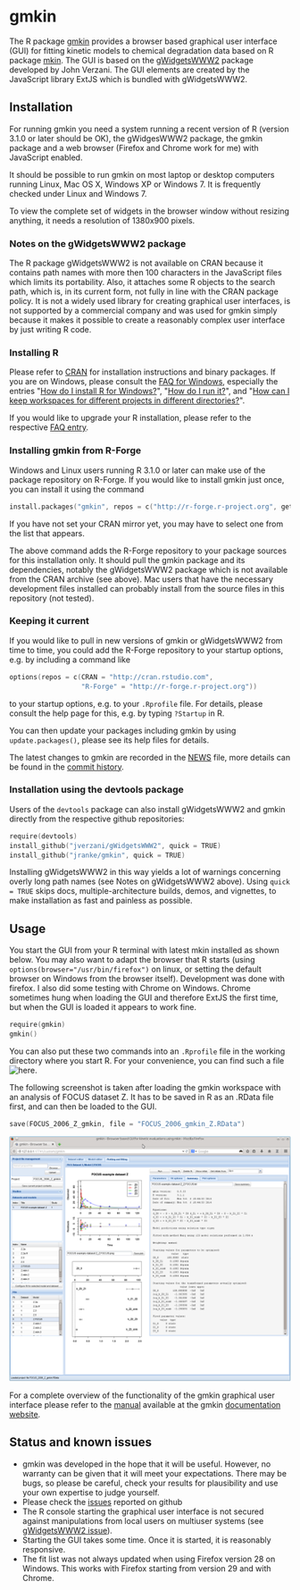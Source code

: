 # gmkin

The R package [gmkin](http://kinfit.r-forge.r-project.org/gmkin_static) 
provides a browser based graphical user interface (GUI) for
fitting kinetic models to chemical degradation data based on R package
[mkin](http://github.com/jranke/mkin). The GUI is based on the 
[gWidgetsWWW2](http://github.com/jverzani/gWidgetsWWW2) package developed by
John Verzani. The GUI elements are created by the JavaScript library
ExtJS which is bundled with gWidgetsWWW2.

## Installation

For running gmkin you need a system running a recent version of R (version
3.1.0 or later should be OK), the gWidgesWWW2 package, the gmkin package and a
web browser (Firefox and Chrome work for me) with JavaScript enabled.

It should be possible to run gmkin on most laptop or desktop computers running
Linux, Mac OS X, Windows XP or Windows 7. It is frequently checked under Linux and
Windows 7.

To view the complete set of widgets in the browser window without resizing
anything, it needs a resolution of 1380x900 pixels.

### Notes on the gWidgetsWWW2 package

The R package gWidgetsWWW2 is not available on CRAN because it contains 
path names with more then 100 characters in the JavaScript files which limits
its portability.  Also, it attaches some R objects to the search path, which is, 
in its current form, not fully in line with the CRAN package policy. It is not
a widely used library for creating graphical user interfaces, is not supported 
by a commercial company and was used for gmkin simply because it makes it
possible to create a reasonably complex user interface by just writing R code.

### Installing R

Please refer to [CRAN](http://cran.r-project.org) for installation instructions
and binary packages. If you are on Windows, please consult the 
[FAQ for Windows](http://cran.r-project.org/bin/windows/base/rw-FAQ.html), especially
the entries 
"[How do I install R for Windows?](http://cran.r-project.org/bin/windows/base/rw-FAQ.html#How-do-I-install-R-for-Windows_003f)", 
"[How do I run it?](http://cran.r-project.org/bin/windows/base/rw-FAQ.html#How-do-I-run-it_003f)",
and 
"[How can I keep workspaces for different projects in different directories?](http://cran.r-project.org/bin/windows/base/rw-FAQ.html#How-can-I-keep-workspaces-for-different-projects-in-different-directories_003f)".

If you would like to upgrade your R installation, please refer to the
respective 
[FAQ entry](http://cran.r-project.org/bin/windows/base/rw-FAQ.html#What_0027s-the-best-way-to-upgrade_003f).

### Installing gmkin from R-Forge

Windows and Linux users running R 3.1.0 or later can make use of the 
package repository on R-Forge. If you would like to install gmkin just once, 
you can install it using the command

```s
install.packages("gmkin", repos = c("http://r-forge.r-project.org", getOption("repos")))
```

If you have not set your CRAN mirror yet, you may have to select one from the list that 
appears. 

The above command adds the R-Forge repository to your package sources for this
installation only.
It should pull the gmkin package and its dependencies, notably the
gWidgetsWWW2 package which is not available from the CRAN archive (see above).
Mac users that have the necessary development files installed can probably 
install from the source files in this repository (not tested).

### Keeping it current

If you would like to pull in new versions of gmkin or gWidgetsWWW2 from time to
time, you could add the R-Forge repository to your startup options, e.g. by
including a command like

```s
options(repos = c(CRAN = "http://cran.rstudio.com", 
                  "R-Forge" = "http://r-forge.r-project.org"))
```

to your startup options, e.g. to your `.Rprofile` file. For details, please
consult the help page for this, e.g. by typing `?Startup` in R.

You can then update your packages including gmkin by using `update.packages()`,
please see its help files for details.

The latest changes to gmkin are recorded in the 
[NEWS](https://github.com/jranke/gmkin/blob/master/NEWS.md) file,
more details can be found in the 
[commit history](https://github.com/jranke/gmkin/commits/master).


### Installation using the devtools package

Users of the `devtools` package can also install gWidgetsWWW2 and gmkin directly from
the respective github repositories:

```s
require(devtools)
install_github("jverzani/gWidgetsWWW2", quick = TRUE)
install_github("jranke/gmkin", quick = TRUE)
```

Installing gWidgetsWWW2 in this way yields a lot of warnings concerning overly
long path names (see Notes on gWidgetsWWW2 above).  Using `quick = TRUE` skips
docs, multiple-architecture builds, demos, and vignettes, to make installation
as fast and painless as possible.

## Usage

You start the GUI from your R terminal with latest mkin installed as shown below. 
You may also want to adapt the browser that R starts (using
`options(browser="/usr/bin/firefox")` on linux, or setting the default browser
on Windows from the browser itself). Development was done with firefox. I also
did some testing with Chrome on Windows. Chrome sometimes hung when loading
the GUI and therefore ExtJS the first time, but when the GUI is loaded it appears
to work fine.

```s
require(gmkin)
gmkin()
```

You can also put these two commands into an `.Rprofile` file in the working directory
where you start R. For your convenience, you can find such a file ![here](.Rprofile).

The following screenshot is taken after loading the gmkin workspace with
an analysis of FOCUS dataset Z. It has to be saved in R as an .RData file
first, and can then be loaded to the GUI.

```s
save(FOCUS_2006_Z_gmkin, file = "FOCUS_2006_gmkin_Z.RData")
```

![gmkin screenshot](gmkin_screenshot.png)

For a complete overview of the functionality of the gmkin graphical user
interface please refer to the 
[manual](http://kinfit.r-forge.r-project.org/gmkin_static/vignettes/gmkin_manual.html)
available at the gmkin [documentation website](http://kinfit.r-forge.r-project.org/gmkin_static).

## Status and known issues

- gmkin was developed in the hope that it will be useful. However, no warranty can be 
  given that it will meet your expectations. There may be bugs, so please be
  careful, check your results for plausibility and use your own expertise to judge
  yourself.
- Please check the [issues](https://github.com/jranke/gmkin/issues) reported on github
- The R console starting the graphical user interface is not secured against manipulations
  from local users on multiuser systems 
  (see [gWidgetsWWW2 issue](https://github.com/jverzani/gWidgetsWWW2/issues/22)).
- Starting the GUI takes some time. Once it is started, it is reasonably responsive.
- The fit list was not always updated when using Firefox version 28 on Windows. This
  works with Firefox starting from version 29 and with Chrome.

